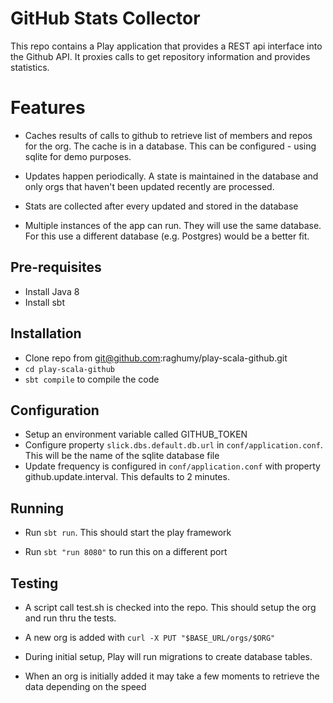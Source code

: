 # GitHub Stats Collector

This repo contains a Play application that provides a REST api interface into the Github API. It proxies
calls to get repository information and provides statistics.

# Features

* Caches results of calls to github to retrieve list of members and repos for the org. The cache is in a database.
This can be configured - using sqlite for demo purposes.

* Updates happen periodically. A state is maintained in the database and only orgs that haven't been updated recently
are processed.

* Stats are collected after every updated and stored in the database

* Multiple instances of the app can run. They will use the same database. For this use a different database (e.g. Postgres)
would be a better fit.

## Pre-requisites

* Install Java 8
* Install sbt

## Installation

* Clone repo from git@github.com:raghumy/play-scala-github.git
* `cd play-scala-github`
* `sbt compile` to compile the code

## Configuration

* Setup an environment variable called GITHUB_TOKEN
* Configure property `slick.dbs.default.db.url` in `conf/application.conf`. This will be the name of the sqlite database file
* Update frequency is configured in `conf/application.conf` with property github.update.interval. This defaults to 2 minutes.
## Running

* Run `sbt run`. This should start the play framework

* Run `sbt "run 8080"` to run this on a different port

## Testing

* A script call test.sh is checked into the repo. This should setup the org and run thru the tests.

* A new org is added with `curl -X PUT "$BASE_URL/orgs/$ORG"`

* During initial setup, Play will run migrations to create database tables.

* When an org is initially added it may take a few moments to retrieve the data depending on the speed